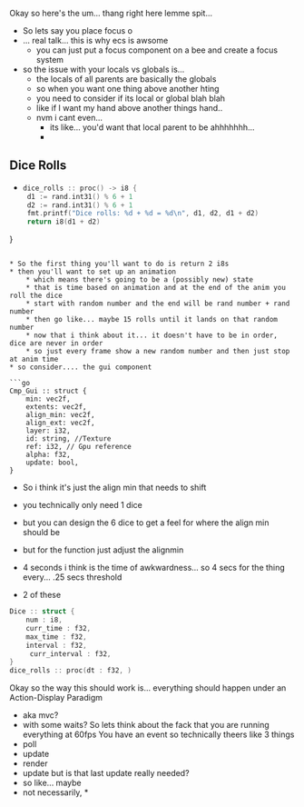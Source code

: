  Okay so here's the um... thang right here lemme spit...
 * So lets say you place focus o
 * ... real talk... this is why ecs is awsome
	 * you can just put a focus component on a bee and create a focus system
 * so the issue with your locals vs globals is...
	 * the locals of all parents are basically the globals
	 * so when you want one thing above another hting
	 * you need to consider if its local or global blah blah
	 * like if I want my hand above another things hand..
	 * nvm i cant even...
		 * its like... you'd want that local parent to be ahhhhhhh...
		 *
## Dice Rolls
* ```go odin
  dice_rolls :: proc() -> i8 {
   d1 := rand.int31() % 6 + 1
   d2 := rand.int31() % 6 + 1
   fmt.printf("Dice rolls: %d + %d = %d\n", d1, d2, d1 + d2)
   return i8(d1 + d2)
}
```

* So the first thing you'll want to do is return 2 i8s
* then you'll want to set up an animation
	* which means there's going to be a (possibly new) state
	* that is time based on animation and at the end of the anim you roll the dice
	* start with random number and the end will be rand number + rand number
	* then go like... maybe 15 rolls until it lands on that random number
	* now that i think about it... it doesn't have to be in order, dice are never in order
	* so just every frame show a new random number and then just stop at anim time
* so consider.... the gui component

```go
Cmp_Gui :: struct {
    min: vec2f,
    extents: vec2f,
    align_min: vec2f,
    align_ext: vec2f,
    layer: i32,
    id: string, //Texture
    ref: i32, // Gpu reference
    alpha: f32,
    update: bool,
}
```

* So i think it's just the align min that needs to shift
* you technically only need 1 dice
* but you can design the 6 dice to get a feel for where the align min should be
* but for the function just adjust the alignmin

* 4 seconds i think is the time of awkwardness... so 4 secs for the thing
every... .25 secs threshold
* 2 of these

```go
Dice :: struct {
	num : i8,
	curr_time : f32,
	max_time : f32,
	interval : f32,
	 curr_interval : f32,
}
dice_rolls :: proc(dt : f32, )
```



Okay so the way this should work is... everything should  happen under an Action-Display Paradigm
* aka mvc? 
* with some waits?
So lets think about the fack that you are running everything at 60fps
You have an event
so technically theers like 3 things
* poll
* update
* render
* update
but is that last update really needed?
* so like... maybe
* not necessarily, *